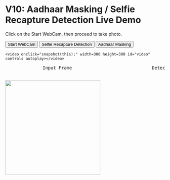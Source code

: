 <html>
  <head>
  </head>
  <body onload="init();">
    <h1>V10: Aadhaar Masking / Selfie Recapture Detection Live Demo</h1>
   Click on the Start WebCam, then proceed to take photo.
     <p>
    <button onclick="startWebcam();">Start WebCam</button>
    <button onclick="snapshot2();">Selfie Recapture Detection</button> 
    <button onclick="snapshot();">Aadhaar Masking</button>      
    </p>
    
    <video onclick="snapshot(this);" width=300 height=300 id="video" controls autoplay></video>

  
   <pre>              Input Frame                              Detection Output </pre>

<canvas  id="myCanvas" width="300" height="300"></canvas>  
<img id="img" src="" height=300 width=300 />

  </body>
  <script>

      //--------------------
      // GET USER MEDIA CODE
      //--------------------
          navigator.getUserMedia = ( navigator.getUserMedia ||
                             navigator.webkitGetUserMedia ||
                             navigator.mozGetUserMedia ||
                             navigator.msGetUserMedia);

      var video;
      var webcamStream;
            
      function startWebcam() {
        if (navigator.getUserMedia) {
           navigator.getUserMedia (

              // constraints
              {audio: false,
               video: true
                 
              },

              // successCallback
              function(localMediaStream) {
                  video = document.querySelector('video');
                 video.srcObject=localMediaStream;
                 webcamStream = localMediaStream;
              },

              // errorCallback
              function(err) {
                 console.log("The following error occured: " + err);
              }
           );
        } else {
           console.log("getUserMedia not supported");
        }  
      }
            
      function stopWebcam() {
          webcamStream.stop();
      }
      //---------------------
      // TAKE A SNAPSHOT CODE
      //---------------------
      var canvas, ctx;

      function init() {
        // Get the canvas and obtain a context for
        // drawing in it
        canvas = document.getElementById("myCanvas");
        ctx = canvas.getContext('2d');
      }

      async function snapshot() {
         // Draws current image from the video element into the canvas
        canvas.getContext('2d').drawImage(video, 0, 0, 300,300);   
        img = canvas.toDataURL("image/jpeg").split(';base64,')[1];
        // console.log(img);
        datatosend = {'project':1,'byte_image':img};
        let result = await fetch("https://t79bfastr5.execute-api.ap-south-1.amazonaws.com/default", {                      
            method: "post",  
            mode : "cors",
             headers: {
                'content-type': 'application/json'},
            body: JSON.stringify(datatosend)
             })
        .then(response=>response.json())

document.getElementById("img").src = result
      }

async function snapshot2() {
         // Draws current image from the video element into the canvas
        canvas.getContext('2d').drawImage(video, 0, 0, 300,300);   
        img = canvas.toDataURL("image/jpeg").split(';base64,')[1];
        // console.log(img);
        datatosend = {'project':2,'byte_image':img};
        let result = await fetch("https://t79bfastr5.execute-api.ap-south-1.amazonaws.com/default/portfolio", {                      
            method: "post",  
            mode : "cors",
             headers: {
                'content-type': 'application/json'},
            body: JSON.stringify(datatosend)
             })
        .then(response=>response.json())

document.getElementById("img").src = result
      }



  </script>
</html>

